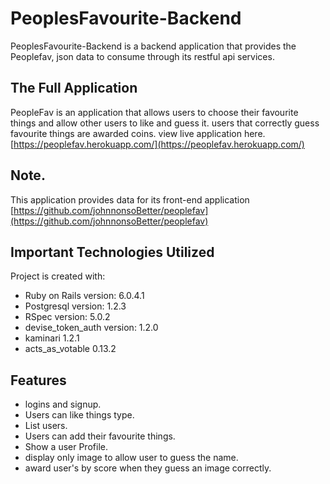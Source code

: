 # PeoplesFavourite-Backend

PeoplesFavourite-Backend is a backend application that provides the Peoplefav, json data to consume through its restful api services.


## The Full Application
PeopleFav is an application that allows users to choose their favourite things and allow other users to like and guess it. users that correctly guess favourite things are awarded coins. view live application here.    [https://peoplefav.herokuapp.com/](https://peoplefav.herokuapp.com/)

## Note.
This application provides data for its front-end application  [https://github.com/johnnonsoBetter/peoplefav](https://github.com/johnnonsoBetter/peoplefav)


## Important Technologies Utilized

Project is created with:
* Ruby on Rails version: 6.0.4.1 
* Postgresql version: 1.2.3
* RSpec version: 5.0.2
* devise_token_auth version: 1.2.0
* kaminari 1.2.1
* acts_as_votable 0.13.2


## Features
* logins and signup.
* Users can like things type.
* List users.
* Users can add their favourite things.
* Show a user Profile.
* display only image to allow user to guess the name.
* award user's by score when they guess an image correctly.
